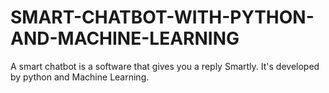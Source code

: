 # SMART-CHATBOT-WITH-PYTHON-AND-MACHINE-LEARNING
A smart chatbot is a software that gives you a reply Smartly. It's developed by python and Machine Learning.
